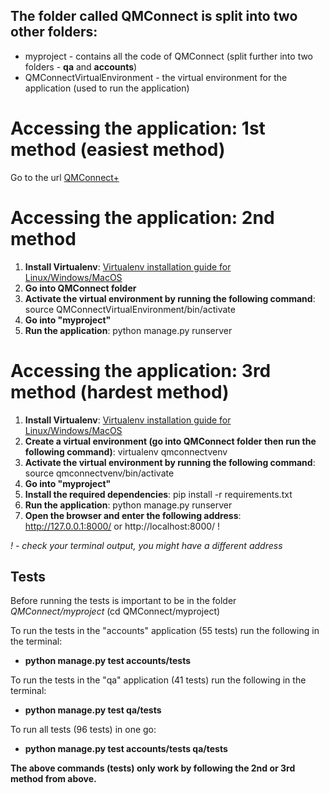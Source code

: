 ## The folder called QMConnect is split into two other folders:
* myproject - contains all the code of QMConnect (split further into two folders - **qa** and **accounts**)
* QMConnectVirtualEnvironment - the virtual environment for the application (used to run the application)

# Accessing the application: 1st method (easiest method)
Go to the url [QMConnect+](http://qmconnect.herokuapp.com/)

# Accessing the application: 2nd method
1. **Install Virtualenv**: [Virtualenv installation guide for Linux/Windows/MacOS](https://packaging.python.org/guides/installing-using-pip-and-virtualenv/)
2. **Go into QMConnect folder**
3. **Activate the virtual environment by running the following command**: source QMConnectVirtualEnvironment/bin/activate
4. **Go into "myproject"**
5. **Run the application**: python manage.py runserver

# Accessing the application: 3rd method (hardest method)
1. **Install Virtualenv**: [Virtualenv installation guide for Linux/Windows/MacOS](https://packaging.python.org/guides/installing-using-pip-and-virtualenv/)
2. **Create a virtual environment (go into QMConnect folder then run the following command)**: virtualenv qmconnectvenv
3. **Activate the virtual environment by running the following command**: source qmconnectvenv/bin/activate
4. **Go into "myproject"**
5. **Install the required dependencies**: pip install -r requirements.txt
6. **Run the application**: python manage.py runserver
7. **Open the browser and enter the following address**: http://127.0.0.1:8000/ or http://localhost:8000/ !

*! - check your terminal output, you might have a different address*

## Tests
Before running the tests is important to be in the folder *QMConnect/myproject* (cd QMConnect/myproject)

To run the tests in the "accounts" application (55 tests) run the following in the terminal:
* **python manage.py test accounts/tests**

To run the tests in the "qa" application (41 tests) run the following in the terminal:
* **python manage.py test qa/tests**

To run all tests (96 tests) in one go:
* **python manage.py test accounts/tests qa/tests**

**The above commands (tests) only work by following the 2nd or 3rd method from above.**

